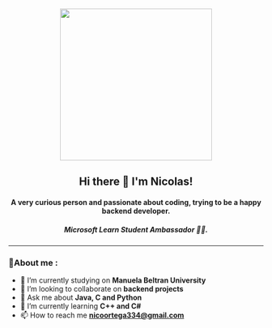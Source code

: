 ###
<p align="center">
  <img src="https://media.giphy.com/media/xUOwGj1jwTZq5Kh3Ko/giphy.gif" width="300px"/>
  <h2 align="center">Hi there 👋 I'm Nicolas!</h2>
  <h4 align="center">A very curious person and passionate about coding, trying to be a happy backend developer.</h4>
  <h5 align="center">Microsoft Learn Student Ambassador 👨‍💻.</h5>
</p>

---

### 🤵About me : 

- 🔭 I’m currently studying on **Manuela Beltran University**
- 👯 I’m looking to collaborate on **backend projects**
- 💬 Ask me about **Java, C and Python**
- 🌱 I’m currently learning **C++ and C#**
- 📫 How to reach me  **nicoortega334@gmail.com**
